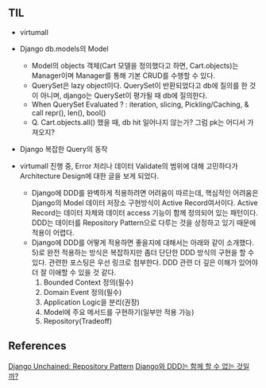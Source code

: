 ## TIL
- virtumall

- Django db.models의 Model
    - Model의 objects 객체(Cart 모델을 정의했다고 하면, Cart.objects)는 Manager이며 Manager를 통해 기본 CRUD를 수행할 수 있다. 
    - QuerySet은 lazy object이다. QuerySet이 반환되었다고 db에 질의를 한 것이 아니며, django는  QuerySet이 평가될 때 db에 질의한다. 
    - When QuerySet Evaluated ? : iteration, slicing, Pickling/Caching, & call repr(), len(), bool()
    - Q. Cart.objects.all() 했을 때, db hit 일어나지 않는가? 그럼 pk는 어디서 가져오지?

- Django 복잡한 Query의 동작

- virtumall 진행 중, Error 처리나 데이터 Validate의 범위에 대해 고민하다가 Architecture Design에 대한 글을 보게 되었다. 
    - Django에 DDD를 완벽하게 적용하려면 어려움이 따르는데, 핵심적인 어려움은 Django의 Model 데이터 저장소 구현방식이 Active Record여서이다. Active Record는 데이터 자체와 데이터 access 기능이 함께 정의되어 있는 패턴이다. DDD는 데이터를 Repository Pattern으로 다루는 것을 상정하고 있기 때문에 적용이 어렵다. 
    - Django에 DDD를 어떻게 적용하면 좋을지에 대해서는 아래와 같이 소개했다. 5)로 완전 적용하는 방식은 복잡하지만 좀더 단단한 DDD 방식의 구현을 할 수 있다. 관련한 포스팅은 우선 링크로 첨부한다. DDD 관련 더 깊은 이해가 있어야 더 잘 이애할 수 있을 것 같다. 
        1) Bounded Context 정의(필수)
        2) Domain Event 정의(필수)
        3) Application Logic을 분리(권장)
        4) Model에 주요 메서드를 구현하기(일부만 적용 가능)
        5) Repository(Tradeoff) 

## References
[Django Unchained: Repository Pattern](https://python.plainenglish.io/django-unchained-repository-pattern-c4a5704c6975)
[Django와 DDD는 함께 할 수 없는 것일까?](https://tech.junhabaek.net/django%EC%99%80-ddd%EB%8A%94-%ED%95%A8%EA%BB%98%ED%95%A0-%EC%88%98-%EC%97%86%EB%8A%94-%EC%A1%B4%EC%9E%AC%EC%9D%BC%EA%B9%8C-6602cf392c09)